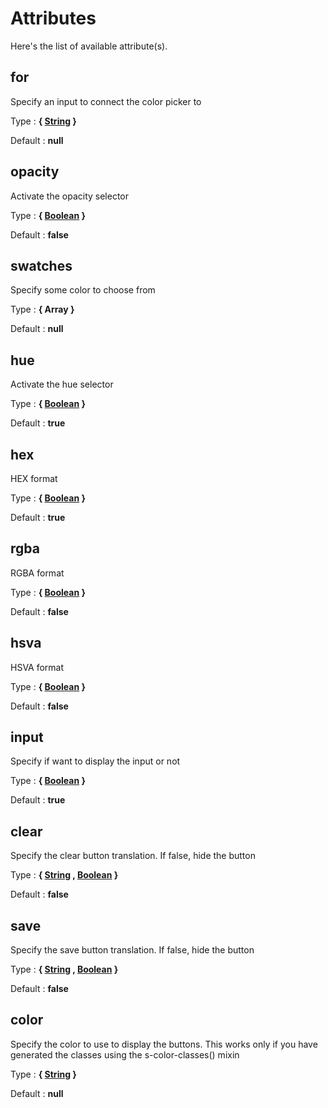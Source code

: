 # Attributes

Here's the list of available attribute(s).

## for

Specify an input to connect the color picker to

Type : **{ [String](https://developer.mozilla.org/fr/docs/Web/JavaScript/Reference/Objets_globaux/String) }**

Default : **null**


## opacity

Activate the opacity selector

Type : **{ [Boolean](https://developer.mozilla.org/fr/docs/Web/JavaScript/Reference/Objets_globaux/Boolean) }**

Default : **false**


## swatches

Specify some color to choose from

Type : **{ Array<Color> }**

Default : **null**


## hue

Activate the hue selector

Type : **{ [Boolean](https://developer.mozilla.org/fr/docs/Web/JavaScript/Reference/Objets_globaux/Boolean) }**

Default : **true**


## hex

HEX format

Type : **{ [Boolean](https://developer.mozilla.org/fr/docs/Web/JavaScript/Reference/Objets_globaux/Boolean) }**

Default : **true**


## rgba

RGBA format

Type : **{ [Boolean](https://developer.mozilla.org/fr/docs/Web/JavaScript/Reference/Objets_globaux/Boolean) }**

Default : **false**


## hsva

HSVA format

Type : **{ [Boolean](https://developer.mozilla.org/fr/docs/Web/JavaScript/Reference/Objets_globaux/Boolean) }**

Default : **false**


## input

Specify if want to display the input or not

Type : **{ [Boolean](https://developer.mozilla.org/fr/docs/Web/JavaScript/Reference/Objets_globaux/Boolean) }**

Default : **true**


## clear

Specify the clear button translation. If false, hide the button

Type : **{ [String](https://developer.mozilla.org/fr/docs/Web/JavaScript/Reference/Objets_globaux/String) , [Boolean](https://developer.mozilla.org/fr/docs/Web/JavaScript/Reference/Objets_globaux/Boolean) }**

Default : **false**


## save

Specify the save button translation. If false, hide the button

Type : **{ [String](https://developer.mozilla.org/fr/docs/Web/JavaScript/Reference/Objets_globaux/String) , [Boolean](https://developer.mozilla.org/fr/docs/Web/JavaScript/Reference/Objets_globaux/Boolean) }**

Default : **false**


## color

Specify the color to use to display the buttons.
This works only if you have generated the classes using the s-color-classes() mixin

Type : **{ [String](https://developer.mozilla.org/fr/docs/Web/JavaScript/Reference/Objets_globaux/String) }**

Default : **null**